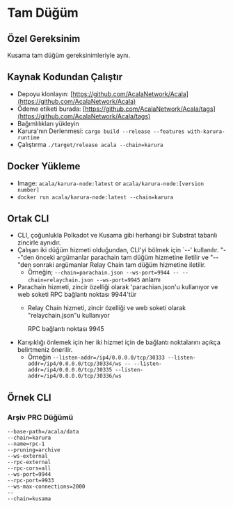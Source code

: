 # Tam Düğüm

## Özel Gereksinim

Kusama tam düğüm gereksinimleriyle aynı.

## Kaynak Kodundan Çalıştır

* Depoyu klonlayın: [https://github.com/AcalaNetwork/Acala](https://github.com/AcalaNetwork/Acala)
* Ödeme etiketi burada: [https://github.com/AcalaNetwork/Acala/tags](https://github.com/AcalaNetwork/Acala/tags)
* Bağımlılıkları yükleyin
* Karura'nın Derlenmesi: `cargo build --release --features with-karura-runtime`
* Çalıştırma `./target/release acala --chain=karura`

## Docker Yükleme

* Image: `acala/karura-node:latest` or `acala/karura-node:[version number]`
* `docker run acala/karura-node:latest --chain=karura`

## Ortak CLI

* CLI, çoğunlukla Polkadot ve Kusama gibi herhangi bir Substrat tabanlı zincirle aynıdır.
* Çalışan iki düğüm hizmeti olduğundan, CLI'yi bölmek için `--' kullanılır. "--"den önceki argümanlar parachain tam düğüm hizmetine iletilir ve "--"den sonraki argümanlar Relay Chain tam düğüm hizmetine iletilir.
  * Örneğin; `--chain=parachain.json --ws-port=9944 -- --chain=relaychain.json --ws-port=9945` anlamı
* Parachain hizmeti, zincir özelliği olarak 'parachian.json'u kullanıyor ve web soketi RPC bağlantı noktası 9944'tür
     * Relay Chain hizmeti, zincir özelliği ve web soketi olarak "relaychain.json"u kullanıyor

       RPC bağlantı noktası 9945
* Karışıklığı önlemek için her iki hizmet için de bağlantı noktalarını açıkça belirtmeniz önerilir.
  * Örneğin `--listen-addr=/ip4/0.0.0.0/tcp/30333 --listen-addr=/ip4/0.0.0.0/tcp/30334/ws -- --listen-addr=/ip4/0.0.0.0/tcp/30335 --listen-addr=/ip4/0.0.0.0/tcp/30336/ws`

## Örnek CLI

### Arşiv PRC Düğümü

```text
--base-path=/acala/data
--chain=karura
--name=rpc-1
--pruning=archive
--ws-external
--rpc-external
--rpc-cors=all
--ws-port=9944
--rpc-port=9933
--ws-max-connections=2000
--
--chain=kusama
```


